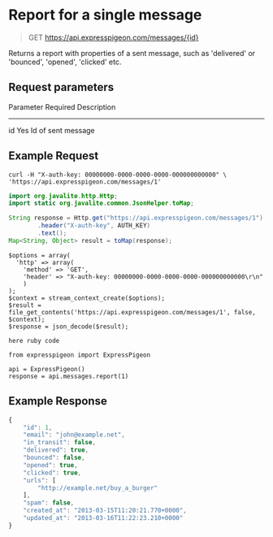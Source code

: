 <ul data-toc data-toc-headings="h2,h3,h4"></ul>

# Report for a single message

> GET https://api.expresspigeon.com/messages/{id}

Returns a report with properties of a sent message, such as 'delivered' or 'bounced', 'opened', 'clicked' etc.

## Request parameters

Parameter          Required               Description
-------------      --------------------   --------------------------------
id                 Yes                    Id of sent message

## Example Request

<div class="tab-content">

<div role="tabpanel" data-language="curl" class="tab-pane active">

~~~~ {.prettyprint .numberLines}
curl -H "X-auth-key: 00000000-0000-0000-0000-000000000000" \
'https://api.expresspigeon.com/messages/1'
~~~~

</div>

<div role="tabpanel" data-language="java" class="tab-pane">

~~~~ {.java .numberLines}
import org.javalite.http.Http;
import static org.javalite.common.JsonHelper.toMap;

String response = Http.get("https://api.expresspigeon.com/messages/1")
        .header("X-auth-key", AUTH_KEY)
        .text();
Map<String, Object> result = toMap(response);
~~~~

</div>

<div role="tabpanel" data-language="php" class="tab-pane">

~~~~ {.php .numberLines}
$options = array(
  'http' => array(
    'method' => 'GET',
    'header' => "X-auth-key: 00000000-0000-0000-0000-000000000000\r\n"
    )
);
$context = stream_context_create($options);
$result = file_get_contents('https://api.expresspigeon.com/messages/1', false, $context);
$response = json_decode($result);
~~~~

</div>

<div role="tabpanel" data-language="ruby" class="tab-pane">

~~~~ {.ruby .numberLines}
here ruby code
~~~~

</div>

<div role="tabpanel" data-language="python" class="tab-pane">

~~~~ {.python .numberLines}
from expresspigeon import ExpressPigeon

api = ExpressPigeon()
response = api.messages.report(1)
~~~~

</div>

</div>

## Example Response

~~~~ {.js .numberLines}
{
    "id": 1,
    "email": "john@example.net",
    "in_transit": false,
    "delivered": true,
    "bounced": false,
    "opened": true,
    "clicked": true,
    "urls": [
        "http://example.net/buy_a_burger"
    ],
    "spam": false,
    "created_at": "2013-03-15T11:20:21.770+0000",
    "updated_at": "2013-03-16T11:22:23.210+0000"
}
~~~~
